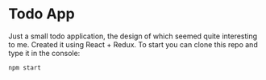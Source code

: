 # Todo App



Just a small todo application, the design of which seemed quite interesting to me. Created it using React + Redux.
To start you can clone this repo and type it in the console:

`npm start`
